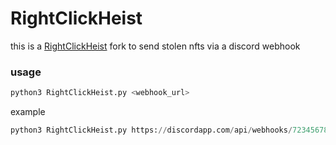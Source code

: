 # RightClickHeist
this is a [RightClickHeist](https://github.com/PinkQuartz/RightClickHeist) fork to send stolen nfts via a discord webhook
### usage
```python
python3 RightClickHeist.py <webhook_url>
```
example
```python
python3 RightClickHeist.py https://discordapp.com/api/webhooks/723456789/abcdefghijklmnopqrstuvwxyz
```
